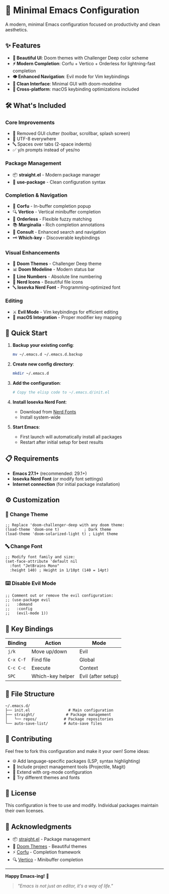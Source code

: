 # 🚀 Minimal Emacs Configuration

A modern, minimal Emacs configuration focused on productivity and clean aesthetics.

## ✨ Features

- **🎨 Beautiful UI**: Doom themes with Challenger Deep color scheme
- **⚡ Modern Completion**: Corfu + Vertico + Orderless for lightning-fast completion
- **👁️ Enhanced Navigation**: Evil mode for Vim keybindings
- **🔧 Clean Interface**: Minimal GUI with doom-modeline
- **📱 Cross-platform**: macOS keybinding optimizations included

## 🛠️ What's Included

### Core Improvements
- 🚫 Removed GUI clutter (toolbar, scrollbar, splash screen)
- 📝 UTF-8 everywhere
- 🔤 Spaces over tabs (2-space indents)
- ✅ y/n prompts instead of yes/no

### Package Management
- 📦 **straight.el** - Modern package manager
- 🔧 **use-package** - Clean configuration syntax

### Completion & Navigation
- 🎯 **Corfu** - In-buffer completion popup
- 🔍 **Vertico** - Vertical minibuffer completion
- 🧠 **Orderless** - Flexible fuzzy matching
- 📚 **Marginalia** - Rich completion annotations  
- 🔭 **Consult** - Enhanced search and navigation
- 🗝️ **Which-key** - Discoverable keybindings

### Visual Enhancements
- 🎨 **Doom Themes** - Challenger Deep theme
- 📊 **Doom Modeline** - Modern status bar
- 🔢 **Line Numbers** - Absolute line numbering
- 🎯 **Nerd Icons** - Beautiful file icons
- 🔤 **Iosevka Nerd Font** - Programming-optimized font

### Editing
- ⚔️ **Evil Mode** - Vim keybindings for efficient editing
- 🍎 **macOS Integration** - Proper modifier key mapping

## 🚀 Quick Start

1. **Backup your existing config**:
   ```bash
   mv ~/.emacs.d ~/.emacs.d.backup
   ```

2. **Create new config directory**:
   ```bash
   mkdir ~/.emacs.d
   ```

3. **Add the configuration**:
   ```bash
   # Copy the elisp code to ~/.emacs.d/init.el
   ```

4. **Install Iosevka Nerd Font**:
   - Download from [Nerd Fonts](https://github.com/ryanoasis/nerd-fonts)
   - Install system-wide

5. **Start Emacs**:
   - First launch will automatically install all packages
   - Restart after initial setup for best results

## 📋 Requirements

- **Emacs 27.1+** (recommended: 29.1+)
- **Iosevka Nerd Font** (or modify font settings)
- **Internet connection** (for initial package installation)

## ⚙️ Customization

### 🎨 Change Theme
```elisp
;; Replace 'doom-challenger-deep with any doom theme:
(load-theme 'doom-one t)           ; Dark theme
(load-theme 'doom-solarized-light t) ; Light theme
```

### 🔤 Change Font
```elisp
;; Modify font family and size:
(set-face-attribute 'default nil 
  :font "JetBrains Mono" 
  :height 140) ; Height in 1/10pt (140 = 14pt)
```

### ⌨️ Disable Evil Mode
```elisp
;; Comment out or remove the evil configuration:
;; (use-package evil
;;   :demand
;;   :config
;;   (evil-mode 1))
```

## 🔧 Key Bindings

| Binding | Action | Mode |
|---------|--------|------|
| `j/k` | Move up/down | Evil |
| `C-x C-f` | Find file | Global |
| `C-c C-c` | Execute | Context |
| `SPC` | Which-key helper | Evil (after setup) |

## 📁 File Structure

```
~/.emacs.d/
├── init.el                 # Main configuration
├── straight/              # Package management
│   └── repos/            # Package repositories
└── auto-save-list/       # Auto-save files
```

## 🤝 Contributing

Feel free to fork this configuration and make it your own! Some ideas:

- 🌐 Add language-specific packages (LSP, syntax highlighting)
- 🔧 Include project management tools (Projectile, Magit)
- 📝 Extend with org-mode configuration
- 🎨 Try different themes and fonts

## 📝 License

This configuration is free to use and modify. Individual packages maintain their own licenses.

## 🙏 Acknowledgments

- 📦 [straight.el](https://github.com/radian-software/straight.el) - Package management
- 🎨 [Doom Themes](https://github.com/doomemacs/themes) - Beautiful themes
- ⚡ [Corfu](https://github.com/minad/corfu) - Completion framework
- 🔍 [Vertico](https://github.com/minad/vertico) - Minibuffer completion

---

**Happy Emacs-ing!** 🎉

> *"Emacs is not just an editor, it's a way of life."*
